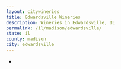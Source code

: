 ```yaml
---
layout: citywineries
title: Edwardsville Wineries
description: Wineries in Edwardsville, IL
permalink: /il/madison/edwardsville/
state: il
county: madison
city: edwardsville
---
```

-
